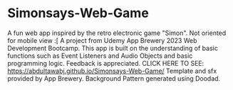 # Simonsays-Web-Game
A fun web app inspired by the retro electronic game "Simon".
Not oriented for mobile view :[ A project from Udemy App Brewery 2023 Web Development Bootcamp. This app is built on the understanding of basic functions such as Event Listeners and Audio Objects and basic programming logic. Feedback is appreciated. CLICK HERE TO SEE: https://abdultawabj.github.io/Simonsays-Web-Game/ Template and sfx provided by App Brewery. Background Pattern generated using Doodad.
